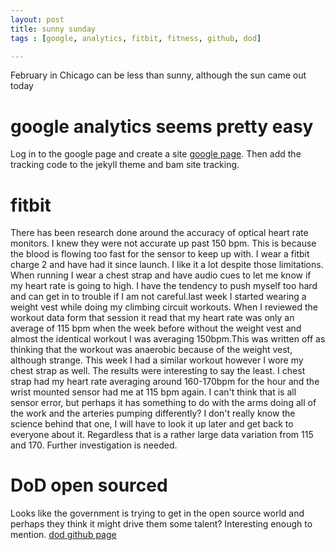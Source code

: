 ```yaml
---
layout: post
title: sunny sunday
tags : [google, analytics, fitbit, fitness, github, dod]

---
```


February in Chicago can be less than sunny, although the sun came out today


# google analytics seems pretty easy 
Log in to the google page and create a site [google page](https://analytics.google.com/ "google page"). Then add the tracking code to the jekyll theme and bam site tracking.

# fitbit 
There has been research done around the accuracy of optical heart rate monitors.  I knew they were not accurate up past 150 bpm.  This is because the blood is flowing too fast for the sensor to keep up with.  I wear a fitbit charge 2 and have had it since launch.  I like it a lot despite those limitations.   When running I wear a chest strap and have audio cues to let me know if my heart rate is going to high.  I have the tendency to push myself too hard and can get in to trouble if I am not careful.last week I started wearing a weight vest while doing my climbing circuit workouts.  When I reviewed the workout data form that session it read that my heart rate was only an average of 115 bpm when the week before without the weight vest and almost the identical workout I was averaging 150bpm.This was written off as thinking that the workout was anaerobic because of the weight vest, although strange.  This week I had a similar workout however I wore my chest strap as well.  The results were interesting to say the least.  I chest strap had my heart rate averaging around 160-170bpm for the hour and the wrist mounted sensor had me at 115 bpm again.  I can't think that is all sensor error, but perhaps it has something to do with the arms doing all of the work and the arteries pumping differently? I don't really know the science behind that one, I will have to look it up later and get back to everyone about it.  Regardless that is a rather large data variation from 115 and 170.  Further investigation is needed. 

# DoD open sourced
Looks like the government is trying to get in the open source world and perhaps they think it might drive them some talent?  Interesting enough to mention. [dod github page](https://github.com/deptofdefense/code.mil/blob/master/LICENSE-agreement.md "dod github")
 